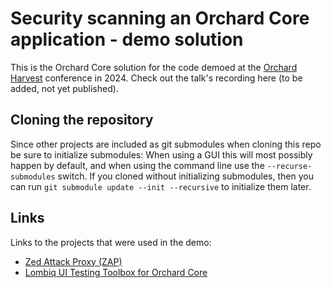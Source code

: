 # Security scanning an Orchard Core application - demo solution

This is the Orchard Core solution for the code demoed at the [Orchard Harvest](https://orchardcore.net/harvest) conference in 2024. Check out the talk's recording here (to be added, not yet published).

## Cloning the repository

Since other projects are included as git submodules when cloning this repo be sure to initialize submodules: When using a GUI this will most possibly happen by default, and when using the command line use the `--recurse-submodules` switch. If you cloned without initializing submodules, then you can run `git submodule update --init --recursive` to initialize them later.

## Links

Links to the projects that were used in the demo:

- [Zed Attack Proxy (ZAP)](https://www.zaproxy.org/)
- [Lombiq UI Testing Toolbox for Orchard Core](https://github.com/Lombiq/UI-Testing-Toolbox)
